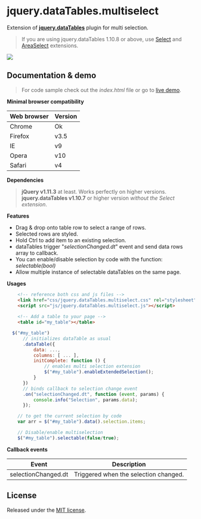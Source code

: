 # jquery.dataTables.multiselect

Extension of **[jquery.dataTables](https://www.datatables.net/)** plugin for multi selection.
> If you are using jquery.dataTables 1.10.8 or above, use [Select](http://datatables.net/extensions/select/) and [AreaSelect](https://github.com/ApiO/jquery.dataTables.areaselect) extensions.

![](http://acuisinier.com/images/jquery.dataTables.multiselect.png)

## Documentation & demo

> For code sample check out the *index.html* file or go to [live demo](http://acuisinier.com/demo/jquery.dataTables.multiselect).
  
**Minimal browser compatibility**

Web browser|Version 
---|---
Chrome|Ok
Firefox|v3.5
IE|v9
Opera|v10
Safari|v4

**Dependencies**

> **jQuery v1.11.3** at least. Works perfectly on higher versions.  
> **jquery.dataTables v1.10.7** or higher version *without the Select extension*.


**Features**

- Drag & drop onto table row to select a range of rows.
- Selected rows are styled.
- Hold Ctrl to add item to an existing selection.
- dataTables trigger "*selectionChanged.dt*" event and send data rows array to callback. 
- You can enable/disable selection by code with the function: *selectable(bool)*
- Allow multiple instance of selectable dataTables on the same page.
  
**Usages**

```html
	<!-- reference both css and js files -->
    <link href="css/jquery.dataTables.multiselect.css" rel="stylesheet">
    <script src="js/jquery.dataTables.multiselect.js"></script>
    
	<!-- Add a table to your page -->
	<table id="my_table"></table>
 ```
 
```javascript
  $("#my_table")
      // initializes dataTable as usual
      .dataTable({
          data: ...,
          columns: [ ... ],
          initComplete: function () {
              // enables multi selection extension
              $("#my_table").enableExtendedSelection();
          }
      })
      // binds callback to selection change event
      .on("selectionChanged.dt", function (event, params) {
          console.info("Selection", params.data);
      });
```
 
```javascript
	// to get the current selection by code
	var arr = $("#my_table").data().selection.items;
```
 
```javascript
	// Disable/enable multiselection
	$("#my_table").selectable(false/true);
```
 
  
**Callback events**

Event | Description
---|---
selectionChanged.dt|Triggered when the selection changed.
  
## License

Released under the [MIT license](http://www.opensource.org/licenses/MIT).
